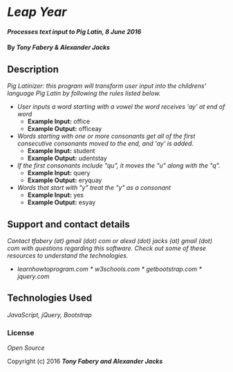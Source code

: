 # _Leap Year_

#### _Processes text input to Pig Latin, 8 June 2016_

#### By _Tony Fabery & Alexander Jacks_

## Description

_Pig Latinizer: this program will transform user input into the childrens' language Pig Latin by following the rules listed below._

* _User inputs a word starting with a vowel the word receives 'ay' at end of word_
  * **Example Input:** office
  * **Example Output:** officeay
* _Words starting with one or more consonants get all of the first consecutive consonants moved to the end, and 'ay' is added._
  * **Example Input:** student
  * **Example Output:** udentstay
* _If the first consonants include "qu", it moves the "u" along with the "q"._
  * **Example Input:** query
  * **Example Output:** eryquay
* _Words that start with "y" treat the "y" as a consonant_
  * **Example Input:** yes
  * **Example Output:** esyay


## Support and contact details

_Contact tfabery (at) gmail (dot) com or alexd (dot) jacks (at) gmail (dot) com with questions regarding this software. Check out some of these resources to understand the technologies._

* _learnhowtoprogram.com * w3schools.com * getbootstrap.com * jquery.com_

## Technologies Used

_JavaScript, jQuery, Bootstrap_

### License

*Open Source*

Copyright (c) 2016 **_Tony Fabery and Alexander Jacks_**
